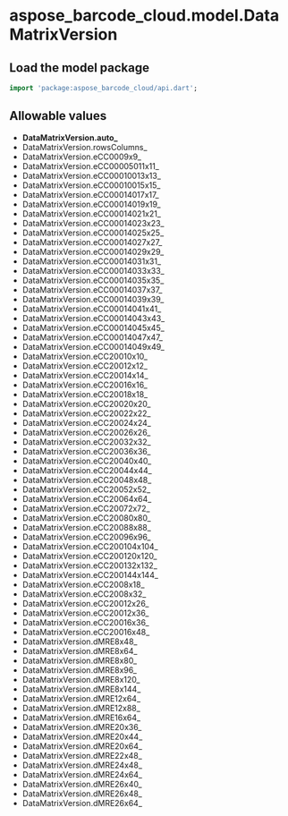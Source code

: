 # aspose_barcode_cloud.model.DataMatrixVersion

## Load the model package

```dart
import 'package:aspose_barcode_cloud/api.dart';
```

## Allowable values

* **DataMatrixVersion.auto_**
* DataMatrixVersion.rowsColumns_
* DataMatrixVersion.eCC0009x9_
* DataMatrixVersion.eCC00005011x11_
* DataMatrixVersion.eCC00010013x13_
* DataMatrixVersion.eCC00010015x15_
* DataMatrixVersion.eCC00014017x17_
* DataMatrixVersion.eCC00014019x19_
* DataMatrixVersion.eCC00014021x21_
* DataMatrixVersion.eCC00014023x23_
* DataMatrixVersion.eCC00014025x25_
* DataMatrixVersion.eCC00014027x27_
* DataMatrixVersion.eCC00014029x29_
* DataMatrixVersion.eCC00014031x31_
* DataMatrixVersion.eCC00014033x33_
* DataMatrixVersion.eCC00014035x35_
* DataMatrixVersion.eCC00014037x37_
* DataMatrixVersion.eCC00014039x39_
* DataMatrixVersion.eCC00014041x41_
* DataMatrixVersion.eCC00014043x43_
* DataMatrixVersion.eCC00014045x45_
* DataMatrixVersion.eCC00014047x47_
* DataMatrixVersion.eCC00014049x49_
* DataMatrixVersion.eCC20010x10_
* DataMatrixVersion.eCC20012x12_
* DataMatrixVersion.eCC20014x14_
* DataMatrixVersion.eCC20016x16_
* DataMatrixVersion.eCC20018x18_
* DataMatrixVersion.eCC20020x20_
* DataMatrixVersion.eCC20022x22_
* DataMatrixVersion.eCC20024x24_
* DataMatrixVersion.eCC20026x26_
* DataMatrixVersion.eCC20032x32_
* DataMatrixVersion.eCC20036x36_
* DataMatrixVersion.eCC20040x40_
* DataMatrixVersion.eCC20044x44_
* DataMatrixVersion.eCC20048x48_
* DataMatrixVersion.eCC20052x52_
* DataMatrixVersion.eCC20064x64_
* DataMatrixVersion.eCC20072x72_
* DataMatrixVersion.eCC20080x80_
* DataMatrixVersion.eCC20088x88_
* DataMatrixVersion.eCC20096x96_
* DataMatrixVersion.eCC200104x104_
* DataMatrixVersion.eCC200120x120_
* DataMatrixVersion.eCC200132x132_
* DataMatrixVersion.eCC200144x144_
* DataMatrixVersion.eCC2008x18_
* DataMatrixVersion.eCC2008x32_
* DataMatrixVersion.eCC20012x26_
* DataMatrixVersion.eCC20012x36_
* DataMatrixVersion.eCC20016x36_
* DataMatrixVersion.eCC20016x48_
* DataMatrixVersion.dMRE8x48_
* DataMatrixVersion.dMRE8x64_
* DataMatrixVersion.dMRE8x80_
* DataMatrixVersion.dMRE8x96_
* DataMatrixVersion.dMRE8x120_
* DataMatrixVersion.dMRE8x144_
* DataMatrixVersion.dMRE12x64_
* DataMatrixVersion.dMRE12x88_
* DataMatrixVersion.dMRE16x64_
* DataMatrixVersion.dMRE20x36_
* DataMatrixVersion.dMRE20x44_
* DataMatrixVersion.dMRE20x64_
* DataMatrixVersion.dMRE22x48_
* DataMatrixVersion.dMRE24x48_
* DataMatrixVersion.dMRE24x64_
* DataMatrixVersion.dMRE26x40_
* DataMatrixVersion.dMRE26x48_
* DataMatrixVersion.dMRE26x64_

